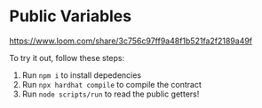 # Public Variables

https://www.loom.com/share/3c756c97ff9a48f1b521fa2f2189a49f

To try it out, follow these steps:

1. Run `npm i` to install depedencies
2. Run `npx hardhat compile` to compile the contract
3. Run `node scripts/run` to read the public getters!

